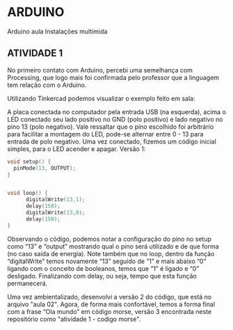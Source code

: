 # ARDUINO
Arduino aula Instalações multimida

## ATIVIDADE 1

No primeiro contato com Arduino, percebi uma semelhança com Processing, que logo mais foi confirmada pelo professor que a linguagem tem relação com o Arduino.


Utilizando Tinkercad podemos visualizar o exemplo feito em sala:

A placa conectada no computador pela entrada USB (na esquerda), acima o LED conectado seu lado positivo no GND (polo positivo) e lado negativo no pino 13 (polo negativo). Vale ressaltar que o pino escolhido foi arbitrário para facilitar a montagem do LED, pode-se alternar entre 0 - 13 para entrada de polo negativo.
Uma vez conectado, fizemos um código inicial simples, para o LED acender e apagar.
Versão 1:

```C++
void setup() {
  pinMode(13, OUTPUT);
}


void loop() {
      digitalWrite(13,1);
      delay(150);
      digitalWrite(13,0);
      delay(150);
}
```

Observando o código, podemos notar a configuração do pino no setup como “13” e “output” mostrando qual o pino será utilizado e de que forma (no caso saída de energia). Note também que no loop, dentro da função “digitalWrite” temos novamente “13” seguido de “1” e mais abaixo “0” ligando com o conceito de booleanos, temos que “1” é ligado e “0” desligado. Finalizando com delay, ou seja, tempo que esta função permanecerá.


Uma vez ambientalizado, desenvolvi a versão 2 do código, que está no arquivo "aula 02". Agora, de forma mais confortável, temos a forma final com a frase “Ola mundo” em código morse, versão 3 encontrada neste repositório como "atividade 1 - codigo morse".
